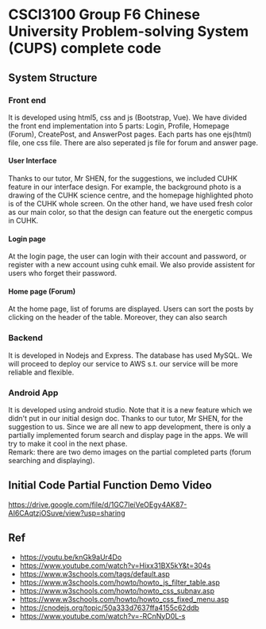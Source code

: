 # CSCI3100 Group F6 Chinese University Problem-solving System (CUPS) complete code

## System Structure
### Front end
It is developed using html5, css and js (Bootstrap, Vue). We have divided the front end implementation into 5 parts: Login, Profile, Homepage (Forum), CreatePost, and AnswerPost pages. Each parts has one ejs(html) file, one css file. There are also seperated js file for forum and answer page.
#### User Interface
Thanks to our tutor, Mr SHEN, for the suggestions, we included CUHK feature in our interface design. For example, the background photo is a drawing of the CUHK science centre, and the homepage highlighted photo is of the CUHK whole screen. On the other hand, we have used fresh color as our main color, so that the design can feature out the energetic compus in CUHK.

#### Login page
At the login page, the user can login with their account and password, or register with a new account using cuhk email. We also provide assistent for users who forget their password.

#### Home page (Forum)
At the home page, list of forums are displayed. Users can sort the posts by clicking on the header of the table. Moreover, they can also search 


### Backend
It is developed in Nodejs and Express.
The database has used MySQL. We will proceed to deploy our service to AWS s.t. our service will be more reliable and flexible.

### Android App
It is developed using android studio. Note that it is a new feature which we didn't put in our initial design doc. Thanks to our tutor, Mr SHEN, for the suggestion to us. Since we are all new to app development, there is only a partially implemented forum search and display page in the apps. We will try to make it cool in the next phase.  
Remark: there are two demo images on the partial completed parts (forum searching and displaying).

## Initial Code Partial Function Demo Video
https://drive.google.com/file/d/1GC7leiVeOEgy4AK87-AI6CAqtzjOSuve/view?usp=sharing

## Ref
- https://youtu.be/knGk9aUr4Do
- https://www.youtube.com/watch?v=Hixx31BX5kY&t=304s 
- https://www.w3schools.com/tags/default.asp
- https://www.w3schools.com/howto/howto_js_filter_table.asp
- https://www.w3schools.com/howto/howto_css_subnav.asp
- https://www.w3schools.com/howto/howto_css_fixed_menu.asp
- https://cnodejs.org/topic/50a333d7637ffa4155c62ddb
- https://www.youtube.com/watch?v=-RCnNyD0L-s
